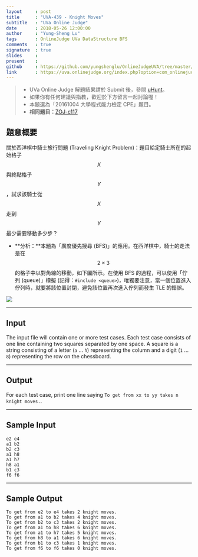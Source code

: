 ```yaml
---
layout     : post
title      : "UVA-439 - Knight Moves"
subtitle   : "UVa Online Judge"
date       : 2018-05-26 12:00:00
author     : "Yung-Sheng Lu"
tags       : OnlineJudge UVa DataStructure BFS
comments   : true
signature  : true
slides     : 
present    :
github     : https://github.com/yungshenglu/OnlineJudgeUVA/tree/master/UVA-439
link       : https://uva.onlinejudge.org/index.php?option=com_onlinejudge&Itemid=8&page=show_problem&problem=380
---
```


> * UVa Online Judge 解題結果請於 Submit 後，參閱 [uHunt](https://uhunt.onlinejudge.org/)。
> * 如果你有任何建議與指教，歡迎於下方留言一起討論喔！
> * 本題選為「20161004 大學程式能力檢定 CPE」題目。
> * **相同題目：**[ZOJ-c117](https://github.com/yungshenglu/OnlineJudgeZero/tree/master/ZOJ-c117)

## 題意概要

關於西洋棋中騎士旅行問題 (Traveling Knight Problem)：題目給定騎士所在的起始格子 $$X$$ 與終點格子 $$Y$$，試求該騎士從 $$X$$ 走到 $$Y$$ 最少需要移動多少步？
* **分析：**本題為「廣度優先搜尋 (BFS)」的應用。在西洋棋中，騎士的走法是在 $$2 \times 3$$ 的格子中以對角線的移動，如下圖所示。在使用 BFS 的過程，可以使用「佇列 (queue)」模擬 (記得：`#include <queue>`)，唯獨要注意，當一個位置進入佇列時，就要將該位置封閉，避免該位置再次進入佇列而發生 TLE 的錯誤。

![](https://i.imgur.com/N0TkgzF.png)

---
## Input

The input file will contain one or more test cases. Each test case consists of one line containing two squares separated by one space. A square is a string consisting of a letter (`a` ... `h`) representing the column and a digit (`1` ... `8`) representing the row on the chessboard.

---
## Output

For each test case, print one line saying `To get from xx to yy takes n knight moves.`.

---
## Sample Input

```
e2 e4
a1 b2
b2 c3
a1 h8
a1 h7
h8 a1
b1 c3
f6 f6
```

---
## Sample Output

```
To get from e2 to e4 takes 2 knight moves.
To get from a1 to b2 takes 4 knight moves.
To get from b2 to c3 takes 2 knight moves.
To get from a1 to h8 takes 6 knight moves.
To get from a1 to h7 takes 5 knight moves.
To get from h8 to a1 takes 6 knight moves.
To get from b1 to c3 takes 1 knight moves.
To get from f6 to f6 takes 0 knight moves.
```